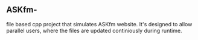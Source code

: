 ## ASKfm-
 file based cpp project that simulates ASKfm website. It's designed to allow parallel users, where the files are updated continiously during runtime.
